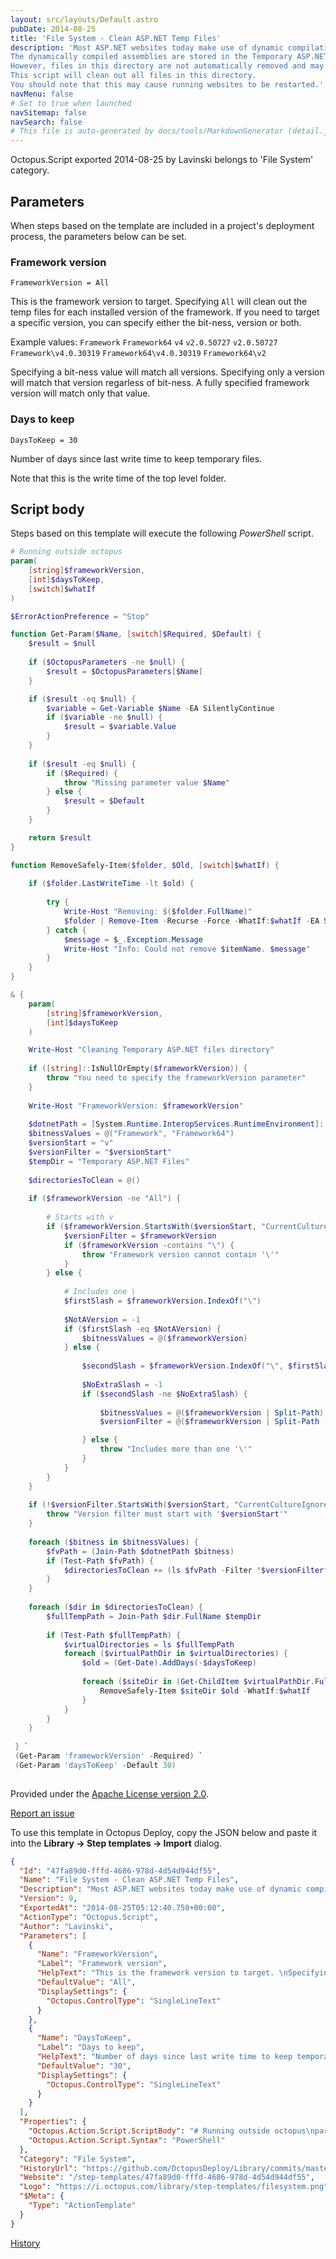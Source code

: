 ```yaml
---
layout: src/layouts/Default.astro
pubDate: 2014-08-25
title: 'File System - Clean ASP.NET Temp Files'
description: 'Most ASP.NET websites today make use of dynamic compilation. 
The dynamically compiled assemblies are stored in the Temporary ASP.NET files directory.
However, files in this directory are not automatically removed and may build up over time.
This script will clean out all files in this directory.
You should note that this may cause running websites to be restarted.'
navMenu: false
# Set to true when launched
navSitemap: false
navSearch: false
# This file is auto-generated by docs/tools/MarkdownGenerator (detail.js)
---
```


Octopus.Script exported 2014-08-25 by Lavinski belongs to 'File System' category.

## Parameters

When steps based on the template are included in a project's deployment process, the parameters below can be set.


<div class="param">

### Framework version

`FrameworkVersion = All`

This is the framework version to target. 
Specifying `All` will clean out the temp files for each installed version of the framework.
If you need to target a specific version, you can specify either the bit-ness, version or both.

Example values:
`Framework`
`Framework64`
`v4`
`v2.0.50727`
`v2.0.50727`
`Framework\v4.0.30319`
`Framework64\v4.0.30319`
`Framework64\v2`

Specifying a bit-ness value will match all versions.
Specifying only a version will match that version regarless of bit-ness.
A fully specified framework version will match only that value.

</div>
        
<div class="param">

### Days to keep

`DaysToKeep = 30`

Number of days since last write time to keep temporary files.

Note that this is the write time of the top level folder.

</div>
        

## Script body

Steps based on this template will execute the following *PowerShell* script.

```powershell
# Running outside octopus
param(
	[string]$frameworkVersion,
	[int]$daysToKeep,
	[switch]$whatIf
) 

$ErrorActionPreference = "Stop"

function Get-Param($Name, [switch]$Required, $Default) {
	$result = $null
	
	if ($OctopusParameters -ne $null) {
		$result = $OctopusParameters[$Name]
	}

	if ($result -eq $null) {
		$variable = Get-Variable $Name -EA SilentlyContinue	
		if ($variable -ne $null) {
			$result = $variable.Value
		}
	}
	
	if ($result -eq $null) {
		if ($Required) {
			throw "Missing parameter value $Name"
		} else {
			$result = $Default
		}
	}

	return $result
}

function RemoveSafely-Item($folder, $Old, [switch]$whatIf) {
	
	if ($folder.LastWriteTime -lt $old) {
		
		try {
			Write-Host "Removing: $($folder.FullName)"
			$folder | Remove-Item -Recurse -Force -WhatIf:$whatIf -EA Stop
		} catch {
			$message = $_.Exception.Message
			Write-Host "Info: Could not remove $itemName. $message"
		}
	}
}

& {
	param(
		[string]$frameworkVersion,
		[int]$daysToKeep
	) 

	Write-Host "Cleaning Temporary ASP.NET files directory"
	
	if ([string]::IsNullOrEmpty($frameworkVersion)) {
		throw "You need to specify the frameworkVersion parameter"
	}
	
	Write-Host "FrameworkVersion: $frameworkVersion"
	
	$dotnetPath = [System.Runtime.InteropServices.RuntimeEnvironment]::GetRuntimeDirectory() | Split-Path | Split-Path
	$bitnessValues = @("Framework", "Framework64")
	$versionStart = "v"
	$versionFilter = "$versionStart"
	$tempDir = "Temporary ASP.NET Files"
	
	$directoriesToClean = @()
	
	if ($frameworkVersion -ne "All") {
	
		# Starts with v
		if ($frameworkVersion.StartsWith($versionStart, "CurrentCultureIgnoreCase")) {
			$versionFilter = $frameworkVersion
			if ($frameworkVersion -contains "\") {
				throw "Framework version cannot contain '\'"
			}
		} else {
		
			# Includes one \
			$firstSlash = $frameworkVersion.IndexOf("\")
			
			$NotAVersion = -1
			if ($firstSlash -eq $NotAVersion) {
				$bitnessValues = @($frameworkVersion)
			} else {
			
				$secondSlash = $frameworkVersion.IndexOf("\", $firstSlash)
				
				$NoExtraSlash = -1
				if ($secondSlash -ne $NoExtraSlash) {
					
					$bitnessValues = @($frameworkVersion | Split-Path)
					$versionFilter = @($frameworkVersion | Split-Path -Leaf)

				} else {
					throw "Includes more than one '\'"
				}
			}
		}
	}
	
	if (!$versionFilter.StartsWith($versionStart, "CurrentCultureIgnoreCase")) {
		throw "Version filter must start with '$versionStart'"
	}
	
	foreach ($bitness in $bitnessValues) {
		$fvPath = (Join-Path $dotnetPath $bitness)
		if (Test-Path $fvPath) {
			$directoriesToClean += (ls $fvPath -Filter "$versionFilter*")
		}
	}
	
	foreach ($dir in $directoriesToClean) {
		$fullTempPath = Join-Path $dir.FullName $tempDir
		
		if (Test-Path $fullTempPath) {
			$virtualDirectories = ls $fullTempPath
			foreach ($virtualPathDir in $virtualDirectories) {
				$old = (Get-Date).AddDays(-$daysToKeep)
				
				foreach ($siteDir in (Get-ChildItem $virtualPathDir.FullName)) {
					RemoveSafely-Item $siteDir $old -WhatIf:$whatIf
				}
			}
		}
	}
	
 } `
 (Get-Param 'frameworkVersion' -Required) `
 (Get-Param 'daysToKeep' -Default 30) 
 
```

Provided under the [Apache License version 2.0](https://github.com/OctopusDeploy/Library/blob/master/LICENSE.txt).

[Report an issue](https://github.com/OctopusDeploy/Library/issues/new?assignees=&labels=&projects=&template=bug-report.yml&title=Issue%20with%20File%20System%20-%20Clean%20ASP.NET%20Temp%20Files&step-template=File%20System%20-%20Clean%20ASP.NET%20Temp%20Files)

<div class="get-json">

To use this template in Octopus Deploy, copy the JSON below and paste it into the **Library → Step templates → Import** dialog.

```json
{
  "Id": "47fa89d0-fffd-4686-978d-4d54d944df55",
  "Name": "File System - Clean ASP.NET Temp Files",
  "Description": "Most ASP.NET websites today make use of dynamic compilation. \nThe dynamically compiled assemblies are stored in the Temporary ASP.NET files directory.\nHowever, files in this directory are not automatically removed and may build up over time.\nThis script will clean out all files in this directory.\nYou should note that this may cause running websites to be restarted.",
  "Version": 9,
  "ExportedAt": "2014-08-25T05:12:40.750+00:00",
  "ActionType": "Octopus.Script",
  "Author": "Lavinski",
  "Parameters": [
    {
      "Name": "FrameworkVersion",
      "Label": "Framework version",
      "HelpText": "This is the framework version to target. \nSpecifying `All` will clean out the temp files for each installed version of the framework.\nIf you need to target a specific version, you can specify either the bit-ness, version or both.\n\nExample values:\n`Framework`\n`Framework64`\n`v4`\n`v2.0.50727`\n`v2.0.50727`\n`Framework\\v4.0.30319`\n`Framework64\\v4.0.30319`\n`Framework64\\v2`\n\nSpecifying a bit-ness value will match all versions.\nSpecifying only a version will match that version regarless of bit-ness.\nA fully specified framework version will match only that value.",
      "DefaultValue": "All",
      "DisplaySettings": {
        "Octopus.ControlType": "SingleLineText"
      }
    },
    {
      "Name": "DaysToKeep",
      "Label": "Days to keep",
      "HelpText": "Number of days since last write time to keep temporary files.\n\nNote that this is the write time of the top level folder.",
      "DefaultValue": "30",
      "DisplaySettings": {
        "Octopus.ControlType": "SingleLineText"
      }
    }
  ],
  "Properties": {
    "Octopus.Action.Script.ScriptBody": "# Running outside octopus\nparam(\n\t[string]$frameworkVersion,\n\t[int]$daysToKeep,\n\t[switch]$whatIf\n) \n\n$ErrorActionPreference = \"Stop\"\n\nfunction Get-Param($Name, [switch]$Required, $Default) {\n\t$result = $null\n\t\n\tif ($OctopusParameters -ne $null) {\n\t\t$result = $OctopusParameters[$Name]\n\t}\n\n\tif ($result -eq $null) {\n\t\t$variable = Get-Variable $Name -EA SilentlyContinue\t\n\t\tif ($variable -ne $null) {\n\t\t\t$result = $variable.Value\n\t\t}\n\t}\n\t\n\tif ($result -eq $null) {\n\t\tif ($Required) {\n\t\t\tthrow \"Missing parameter value $Name\"\n\t\t} else {\n\t\t\t$result = $Default\n\t\t}\n\t}\n\n\treturn $result\n}\n\nfunction RemoveSafely-Item($folder, $Old, [switch]$whatIf) {\n\t\n\tif ($folder.LastWriteTime -lt $old) {\n\t\t\n\t\ttry {\n\t\t\tWrite-Host \"Removing: $($folder.FullName)\"\n\t\t\t$folder | Remove-Item -Recurse -Force -WhatIf:$whatIf -EA Stop\n\t\t} catch {\n\t\t\t$message = $_.Exception.Message\n\t\t\tWrite-Host \"Info: Could not remove $itemName. $message\"\n\t\t}\n\t}\n}\n\n& {\n\tparam(\n\t\t[string]$frameworkVersion,\n\t\t[int]$daysToKeep\n\t) \n\n\tWrite-Host \"Cleaning Temporary ASP.NET files directory\"\n\t\n\tif ([string]::IsNullOrEmpty($frameworkVersion)) {\n\t\tthrow \"You need to specify the frameworkVersion parameter\"\n\t}\n\t\n\tWrite-Host \"FrameworkVersion: $frameworkVersion\"\n\t\n\t$dotnetPath = [System.Runtime.InteropServices.RuntimeEnvironment]::GetRuntimeDirectory() | Split-Path | Split-Path\n\t$bitnessValues = @(\"Framework\", \"Framework64\")\n\t$versionStart = \"v\"\n\t$versionFilter = \"$versionStart\"\n\t$tempDir = \"Temporary ASP.NET Files\"\n\t\n\t$directoriesToClean = @()\n\t\n\tif ($frameworkVersion -ne \"All\") {\n\t\n\t\t# Starts with v\n\t\tif ($frameworkVersion.StartsWith($versionStart, \"CurrentCultureIgnoreCase\")) {\n\t\t\t$versionFilter = $frameworkVersion\n\t\t\tif ($frameworkVersion -contains \"\\\") {\n\t\t\t\tthrow \"Framework version cannot contain '\\'\"\n\t\t\t}\n\t\t} else {\n\t\t\n\t\t\t# Includes one \\\n\t\t\t$firstSlash = $frameworkVersion.IndexOf(\"\\\")\n\t\t\t\n\t\t\t$NotAVersion = -1\n\t\t\tif ($firstSlash -eq $NotAVersion) {\n\t\t\t\t$bitnessValues = @($frameworkVersion)\n\t\t\t} else {\n\t\t\t\n\t\t\t\t$secondSlash = $frameworkVersion.IndexOf(\"\\\", $firstSlash)\n\t\t\t\t\n\t\t\t\t$NoExtraSlash = -1\n\t\t\t\tif ($secondSlash -ne $NoExtraSlash) {\n\t\t\t\t\t\n\t\t\t\t\t$bitnessValues = @($frameworkVersion | Split-Path)\n\t\t\t\t\t$versionFilter = @($frameworkVersion | Split-Path -Leaf)\n\n\t\t\t\t} else {\n\t\t\t\t\tthrow \"Includes more than one '\\'\"\n\t\t\t\t}\n\t\t\t}\n\t\t}\n\t}\n\t\n\tif (!$versionFilter.StartsWith($versionStart, \"CurrentCultureIgnoreCase\")) {\n\t\tthrow \"Version filter must start with '$versionStart'\"\n\t}\n\t\n\tforeach ($bitness in $bitnessValues) {\n\t\t$fvPath = (Join-Path $dotnetPath $bitness)\n\t\tif (Test-Path $fvPath) {\n\t\t\t$directoriesToClean += (ls $fvPath -Filter \"$versionFilter*\")\n\t\t}\n\t}\n\t\n\tforeach ($dir in $directoriesToClean) {\n\t\t$fullTempPath = Join-Path $dir.FullName $tempDir\n\t\t\n\t\tif (Test-Path $fullTempPath) {\n\t\t\t$virtualDirectories = ls $fullTempPath\n\t\t\tforeach ($virtualPathDir in $virtualDirectories) {\n\t\t\t\t$old = (Get-Date).AddDays(-$daysToKeep)\n\t\t\t\t\n\t\t\t\tforeach ($siteDir in (Get-ChildItem $virtualPathDir.FullName)) {\n\t\t\t\t\tRemoveSafely-Item $siteDir $old -WhatIf:$whatIf\n\t\t\t\t}\n\t\t\t}\n\t\t}\n\t}\n\t\n } `\n (Get-Param 'frameworkVersion' -Required) `\n (Get-Param 'daysToKeep' -Default 30) \n ",
    "Octopus.Action.Script.Syntax": "PowerShell"
  },
  "Category": "File System",
  "HistoryUrl": "https://github.com/OctopusDeploy/Library/commits/master/step-templates//opt/buildagent/work/75443764cd38076d/step-templates/file-system-clean-asp-net-temp-files.json",
  "Website": "/step-templates/47fa89d0-fffd-4686-978d-4d54d944df55",
  "Logo": "https://i.octopus.com/library/step-templates/filesystem.png",
  "$Meta": {
    "Type": "ActionTemplate"
  }
}
```

[History](https://github.com/OctopusDeploy/Library/commits/master/step-templates/https://github.com/OctopusDeploy/Library/commits/master/step-templates//opt/buildagent/work/75443764cd38076d/step-templates/file-system-clean-asp-net-temp-files.json)

</div>
